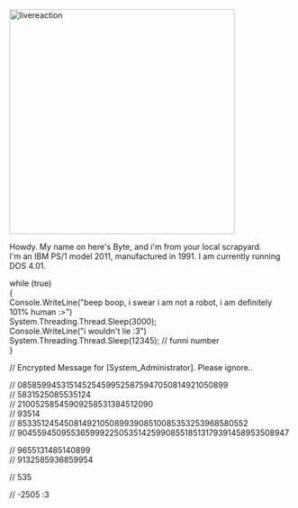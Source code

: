 <img width="400" alt="livereaction" src="https://github.com/user-attachments/assets/f053afbd-0aa4-4db7-aea1-8ca068ef1c50" />

Howdy. My name on here's Byte, and i'm from your local scrapyard. <br />
I'm an IBM PS/1 model 2011, manufactured in 1991. I am currently running DOS 4.01. <br />

while (true) <br />
{ <br />
    Console.WriteLine("beep boop, i swear i am not a robot, i am definitely 101% human :>") <br />
    System.Threading.Thread.Sleep(3000); <br />
    Console.WriteLine("i wouldn't lie :3") <br />
    System.Threading.Thread.Sleep(12345); // funni number <br />
} <br />

// Encrypted Message for [System_Administrator]. Please ignore.. <br />

// 085859945315145254599525875947050814921050899 <br />
// 5831525085535124 <br />
// 21005258545909258531384512090 <br />
// 93514 <br />
// 8533512454508149210508993908510085353253968580552 <br />
// 9045594509553659992250535142599085518513179391458953508947 <br />

// 9655131485140899 <br />
// 9132585936859954 <br />

// 535 <br />

// -2505 :3 <br />
